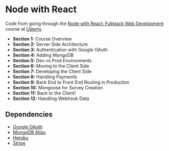 # Node with React

Code from going through the [Node with React: Fullstack Web Development](https://www.udemy.com/node-with-react-fullstack-web-development/) course at [Udemy](https://www.udemy.com).

- **Section 1:** Course Overview
- **Section 2:** Server Side Architecture
- **Section 3:** Authentication with Google OAuth
- **Section 4:** Adding MongoDB
- **Section 5:** Dev vs Prod Environments
- **Section 6:** Moving to the Client Side
- **Section 7:** Developing the Client Side
- **Section 8:** Handling Payments
- **Section 9:** Back End to Front End Routing in Production
- **Section 10:** Mongoose for Survey Creation
- **Section 11:** Back to the Client!
- **Section 12:** Handling Webhook Data

## Dependencies

- [Google OAuth](https://console.developers.google.com/apis/credentials)
- [MongoDB Atlas](https://cloud.mongodb.com)
- [Heroku](https://dashboard.heroku.com)
- [Stripe](https://dashboard.stripe.com)
